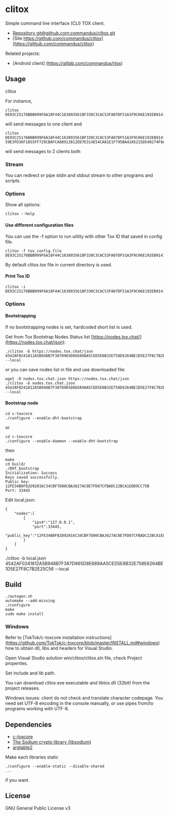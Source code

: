 # clitox

Simple command line interface (CLI) TOX client.

- [Repository git@github.com:commandus/clitox.git](https://github.com/commandus/clitox.git)
- [Site https://github.com/commandus/clitox](https://github.com/commandus/clitox)


Related projects: 

- [Android client] (https://gitlab.com/commandus/rtox)

## Usage

clitox <Tox ID> 

For instance, 

```
clitox DE93C25176BBB999F6A18F44C163893561BF330C3CAC53FA07DF51A3F9C06E192EB9141124BB
```

will send messages to one client and


```
clitox DE93C25176BBB999F6A18F44C163893561BF330C3CAC53FA07DF51A3F9C06E192EB9141124BB 59E3FD36F1855FF729CBAFCA88913812ED7E314E54CA81E1F795BA42A5215D540274F8A17A49
```

will send messages to 2 clients both

### Stream

You can redirect or pipe stdin and stdout stream to other programs and scripts.

### Options

Show all options:

```
clitox --help
```

#### Use different configuration files

You can use the -f option to run utility with other Tox ID that saved in config file.
```
clitox -f tox_config.file
DE93C25176BBB999F6A18F44C163893561BF330C3CAC53FA07DF51A3F9C06E192EB9141124BB
```

By default clitox.tox file in current directory is used.

#### Print Tox ID

```
clitox -i
DE93C25176BBB999F6A18F44C163893561BF330C3CAC53FA07DF51A3F9C06E192EB9141124BB
```

### Options


#### Bootstrapping

If no bootstrapping nodes is set, hardcoded short list is used.

Get from Tox Bootstrap Nodes Status list [https://nodes.tox.chat/](https://nodes.tox.chat/json):
```
./clitox -b https://nodes.tox.chat/json 4542AF0241812A5B948B7F387D965D8E689AA5CED5E8B32E758E6264BE1D5E27F8C7B2E25C56 --local
```

or you can save nodes list in file and use downloaded file:

```
wget -O nodes.tox.chat.json https://nodes.tox.chat/json
./clitox -b nodes.tox.chat.json 4542AF0241812A5B948B7F387D965D8E689AA5CED5E8B32E758E6264BE1D5E27F8C7B2E25C56 --local
```

#### Bootstrap node

```
cd c-toxcore
./configure --enable-dht-bootstrap
```
or
```
cd c-toxcore
./configure --enable-daemon --enable-dht-bootstrap
```

then

```
make
cd build/
./DHT_bootstrap 
Initialization: Success
Keys saved successfully.
Public key: 12FE34B0F82D92016C34CBF7D80CBA3627AC0E7FD07CFBADC22BCA1EDD9CC75B
Port: 33445
```

Edit local.json:
```
{
	"nodes":[
		{
			"ipv4":"127.0.0.1",
			"port":33445,
			"public_key":"12FE34B0F82D92016C34CBF7D80CBA3627AC0E7FD07CFBADC22BCA1EDD9CC75B"
		}
	]
}
```

./clitox -b local.json 4542AF0241812A5B948B7F387D965D8E689AA5CED5E8B32E758E6264BE1D5E27F8C7B2E25C56 --local

## Build

```
./autogen.sh
automake --add-missing
./configure
make
sudo make install
```

### Windows

Refer to [TokTok/c-toxcore installation instructions] (https://github.com/TokTok/c-toxcore/blob/master/INSTALL.md#windows) how to obtain
dll, libs and headers for Visual Studio.

Open Visual Studio solution win/clitox/clitox.sln file, check Project properties.

Set include and lib path.
                                                                                        
You can download clitox.exe executable and libtox.dll (32bit) from the project releases.

Windows issues: client do not check and translate character codepage. You need set UTF-8 encoding in the console manually, or use pipes from/to programs working with UTF-8.


## Dependencies

- [c-toxcore](https://github.com/TokTok/c-toxcore)
- [The Sodium crypto library (libsodium)](https://github.com/jedisct1/libsodium)
- [argtable2](http://argtable.sourceforge.net/doc/argtable2.html)

Make each libraries static
```
./configure --enable-static --disable-shared
...
```
if you want.

## License

GNU General Public License v3
